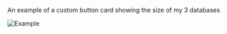 An example of a custom button card showing the size of my 3 databases

![Example](buttoncard_databases.jpg)
